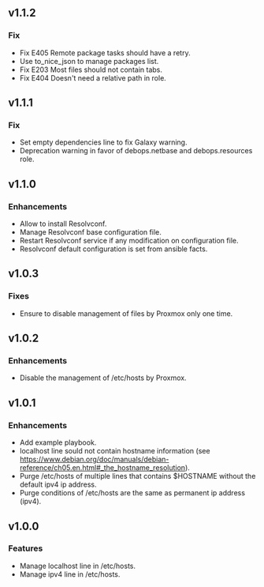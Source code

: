 ## v1.1.2

### Fix
* Fix E405 Remote package tasks should have a retry.
* Use to_nice_json to manage packages list.
* Fix E203 Most files should not contain tabs.
* Fix E404 Doesn't need a relative path in role.

## v1.1.1

### Fix
* Set empty dependencies line to fix Galaxy warning.
* Deprecation warning in favor of debops.netbase and debops.resources role.

## v1.1.0

### Enhancements
* Allow to install Resolvconf.
* Manage Resolvconf base configuration file.
* Restart Resolvconf service if any modification on configuration file.
* Resolvconf default configuration is set from ansible facts.

## v1.0.3

### Fixes
* Ensure to disable management of files by Proxmox only one time.

## v1.0.2

### Enhancements
* Disable the management of /etc/hosts by Proxmox.

## v1.0.1

### Enhancements
* Add example playbook.
* localhost line sould not contain hostname information (see https://www.debian.org/doc/manuals/debian-reference/ch05.en.html#_the_hostname_resolution).
* Purge /etc/hosts of multiple lines that contains $HOSTNAME without the default ipv4 ip address.
* Purge conditions of /etc/hosts are the same as permanent ip address (ipv4).

## v1.0.0

### Features
* Manage localhost line in /etc/hosts.
* Manage ipv4 line in /etc/hosts.
